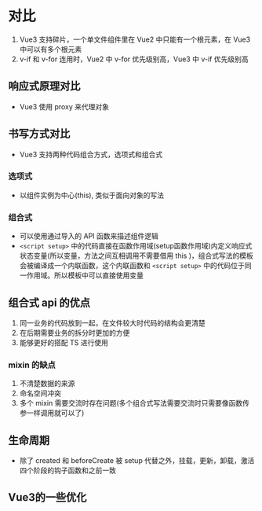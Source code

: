 <!--
 * @Author: xujie 1607526161@qq.com
 * @Date: 2023-03-11 00:09:11
 * @LastEditors: x09898 coder_xujie@163.com
 * @FilePath: \HTML-CSS-Javascript-\Vue框架\Vue的教程\Vue3\Vue3和Vue2的区别.md
 * @Description: 
-->
# 对比

1. Vue3 支持碎片，一个单文件组件里在 Vue2 中只能有一个根元素，在 Vue3 中可以有多个根元素
2. v-if 和 v-for 连用时，Vue2 中 v-for 优先级别高，Vue3 中 v-if 优先级别高

## 响应式原理对比

* Vue3 使用 proxy 来代理对象

## 书写方式对比

* Vue3 支持两种代码组合方式，选项式和组合式

### 选项式

* 以组件实例为中心(this), 类似于面向对象的写法

### 组合式

* 可以使用通过导入的 API 函数来描述组件逻辑
* `<script setup>` 中的代码直接在函数作用域(setup函数作用域)内定义响应式状态变量(所以变量，方法之间互相调用不需要借用 this )，组合式写法的模板会被编译成一个内联函数，这个内联函数和 `<script setup>` 中的代码位于同一作用域。所以模板中可以直接使用变量

## 组合式 api 的优点

1. 同一业务的代码放到一起，在文件较大时代码的结构会更清楚
2. 在后期需要业务的拆分时更加的方便
3. 能够更好的搭配 TS 进行使用

### mixin 的缺点

1. 不清楚数据的来源
2. 命名空间冲突
3. 多个 mixin 需要交流时存在问题(多个组合式写法需要交流时只需要像函数传参一样调用就可以了)

## 生命周期

* 除了 created 和 beforeCreate 被 setup 代替之外，挂载，更新，卸载，激活四个阶段的钩子函数和之前一致

## Vue3的一些优化
